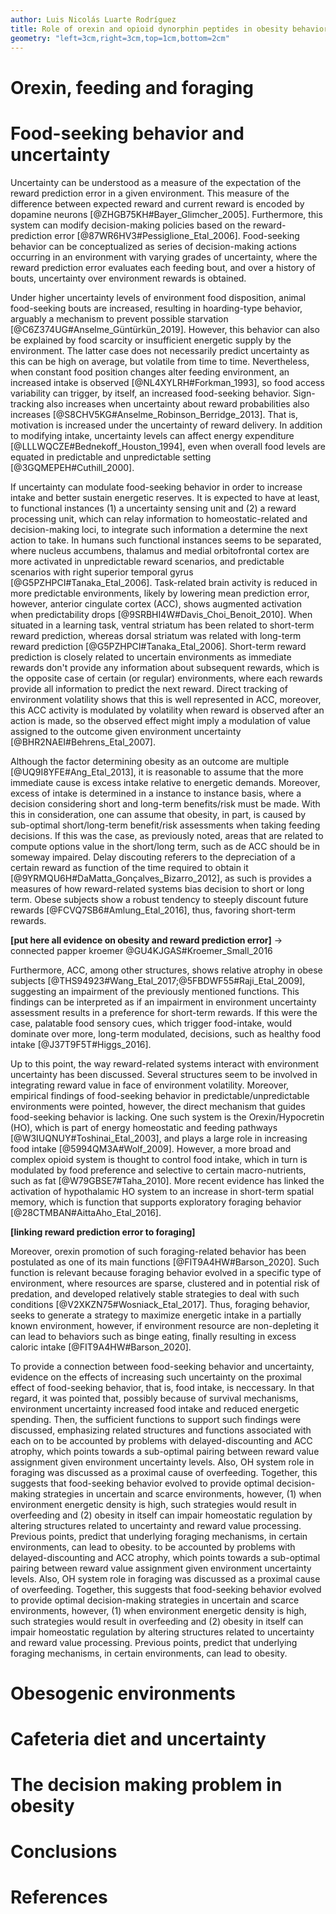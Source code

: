 ```yaml
---
author: Luis Nicolás Luarte Rodríguez
title: Role of orexin and opioid dynorphin peptides in obesity behavioral dysregulation
geometry: "left=3cm,right=3cm,top=1cm,bottom=2cm"
---
```


# Orexin, feeding and foraging

# Food-seeking behavior and uncertainty

Uncertainty can be understood as a measure of the expectation of the reward prediction error in a given environment. This measure of the difference between expected reward and current reward is encoded by dopamine neurons [@ZHGB75KH#Bayer_Glimcher_2005]. Furthermore, this system can modify decision-making policies based on the reward-prediction error [@87WR6HV3#Pessiglione_Etal_2006]. Food-seeking behavior can be conceptualized as series of decision-making actions occurring in an environment with varying grades of uncertainty, where the reward prediction error evaluates each feeding bout, and over a history of bouts, uncertainty over environment rewards is obtained.

Under higher uncertainty levels of environment food disposition, animal food-seeking bouts are increased, resulting in hoarding-type behavior, arguably a mechanism to prevent possible starvation [@C6Z374UG#Anselme_Güntürkün_2019]. However, this behavior can also be explained by food scarcity or insufficient energetic supply by the environment. The latter case does not necessarily predict uncertainty as this can be high on average, but volatile from time to time. Nevertheless, when constant food position changes alter feeding environment, an increased intake is observed [@NL4XYLRH#Forkman_1993], so food access variability can trigger, by itself, an increased food-seeking behavior. Sign-tracking also increases when uncertainty about reward probabilities also increases [@S8CHV5KG#Anselme_Robinson_Berridge_2013]. That is, motivation is increased under the uncertainty of reward delivery. In addition to modifying intake, uncertainty levels can affect energy expenditure [@LLLWQCZE#Bednekoff_Houston_1994], even when overall food levels are equated in predictable and unpredictable setting [@3GQMEPEH#Cuthill_2000].

If uncertainty can modulate food-seeking behavior in order to increase intake and better sustain energetic reserves. It is expected to have at least, to functional instances (1) a uncertainty sensing unit and (2) a reward processing unit, which can relay information to homeostatic-related and decision-making loci, to integrate such information a determine the next action to take. In humans such functional instances seems to be separated, where nucleus accumbens, thalamus and medial orbitofrontal cortex are more activated in unpredictable reward scenarios, and predictable scenarios with right superior temporal gyrus [@G5PZHPCI#Tanaka_Etal_2006]. Task-related brain activity is reduced in more predictable environments, likely by lowering mean prediction error, however, anterior cingulate cortex (ACC), shows augmented activation when predictability drops [@9SRBHI4W#Davis_Choi_Benoit_2010]. When situated in a learning task, ventral striatum has been related to short-term reward prediction, whereas dorsal striatum was related with long-term reward prediction [@G5PZHPCI#Tanaka_Etal_2006]. Short-term reward prediction is closely related to uncertain environments as immediate rewards don't provide any information about subsequent rewards, which is the opposite case of certain (or regular) environments, where each rewards provide all information to predict the next reward. Direct tracking of environment volatility shows that this is well represented in ACC, moreover, this ACC activity is modulated by volatility when reward is observed after an action is made, so the observed effect might imply a modulation of value assigned to the outcome given environment uncertainty [@BHR2NAEI#Behrens_Etal_2007].

Although the factor determining obesity as an outcome are multiple [@UQ9I8YFE#Ang_Etal_2013], it is reasonable to assume that the more immediate cause is excess intake relative to energetic demands. Moreover, excess of intake is determined in a instance to instance basis, where a decision considering short and long-term benefits/risk must be made. With this in consideration, one can assume that obesity, in part, is caused by sub-optimal short/long-term benefit/risk assessments when taking feeding decisions. If this was the case, as previously noted, areas that are related to compute options value in the short/long term, such as de ACC should be in someway impaired. Delay discouting referers to the depreciation of a certain reward as function of the time required to obtain it [@9YRMQU6H#DaMatta_Gonçalves_Bizarro_2012], as such is provides a measures of how reward-related systems bias decision to short or long term. Obese subjects show a robust tendency to steeply discount future rewards [@FCVQ7SB6#Amlung_Etal_2016], thus, favoring short-term rewards.

**[put here all evidence on obesity and reward prediction error]** -> connected papper kroemer @GU4KJGAS#Kroemer_Small_2016

Furthermore, ACC, among other structures, shows relative atrophy in obese subjects [@THS94923#Wang_Etal_2017;@5FBDWF55#Raji_Etal_2009], suggesting an impairment of the previously mentioned functions. This findings can be interpreted as if an impairment in environment uncertainty assessment results in a preference for short-term rewards. If this were the case, palatable food sensory cues, which trigger food-intake, would dominate over more, long-term modulated, decisions, such as healthy food intake [@J37T9F5T#Higgs_2016].

Up to this point, the way reward-related systems interact with environment uncertainty has been discussed. Several structures seem to be involved in integrating reward value in face of environment volatility. Moreover, empirical findings of food-seeking behavior in predictable/unpredictable environments were pointed, however, the direct mechanism that guides food-seeking behavior is lacking. One such system is the Orexin/Hypocretin (HO), which is part of energy homeostatic and feeding pathways [@W3IUQNUY#Toshinai_Etal_2003], and plays a large role in increasing food intake [@5994QM3A#Wolf_2009]. However, a more broad and complex opioid system is thought to control food intake, which in turn is modulated by food preference and selective to certain macro-nutrients, such as fat [@W79GBSE7#Taha_2010]. More recent evidence has linked the activation of hypothalamic HO system to an increase in short-term spatial memory, which is function that supports exploratory foraging behavior [@28CTMBAN#AittaAho_Etal_2016].

**[linking reward prediction error to foraging]**

Moreover, orexin promotion of such foraging-related behavior has been postulated as one of its main functions [@FIT9A4HW#Barson_2020]. Such function is relevant because foraging behavior evolved in a specific type of environment, where resources are sparse, clustered and in potential risk of predation, and developed relatively stable strategies to deal with such conditions [@V2XKZN75#Wosniack_Etal_2017]. Thus, foraging behavior, seeks to generate a strategy to maximize energetic intake in a partially known environment, however, if environment resource are non-depleting it can lead to behaviors such as binge eating, finally resulting in excess caloric intake [@FIT9A4HW#Barson_2020].

To provide a connection between food-seeking behavior and uncertainty, evidence on the effects of increasing such uncertainty on the proximal effect of food-seeking behavior, that is, food intake, is neccessary. In that regard, it was pointed that, possibly because of survival mechanisms, environment uncertainty increased food intake and reduced energetic spending. Then, the sufficient functions to support such findings were discussed, emphasizing related structures and functions associated with each on to be accounted by problems with delayed-discounting and ACC atrophy, which points towards a sub-optimal pairing between reward value assignment given environment uncertainty levels. Also, OH system role in foraging was discussed as a proximal cause of overfeeding. Together, this suggests that food-seeking behavior evolved to provide optimal decision-making strategies in uncertain and scarce environments, however, (1) when environment energetic density is high, such strategies would result in overfeeding and (2) obesity in itself can impair homeostatic regulation by altering structures related to uncertainty and reward value processing. Previous points, predict that underlying foraging mechanisms, in certain environments, can lead to obesity. to be accounted by problems with delayed-discounting and ACC atrophy, which points towards a sub-optimal pairing between reward value assignment given environment uncertainty levels. Also, OH system role in foraging was discussed as a proximal cause of overfeeding. Together, this suggests that food-seeking behavior evolved to provide optimal decision-making strategies in uncertain and scarce environments, however, (1) when environment energetic density is high, such strategies would result in overfeeding and (2) obesity in itself can impair homeostatic regulation by altering structures related to uncertainty and reward value processing. Previous points, predict that underlying foraging mechanisms, in certain environments, can lead to obesity.

# Obesogenic environments

# Cafeteria diet and uncertainty

# The decision making problem in obesity

# Conclusions


# References
